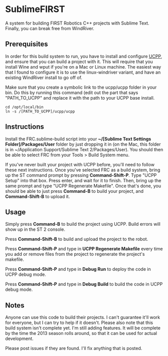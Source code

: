 SublimeFIRST
=========
A system for building FIRST Robotics C++ projects with Sublime Text. Finally, you can break free from WindRiver.

Prerequisites
---
In order for this build system to run, you have to install and configure [UCPP](https://github.com/nikitakit/ucpp), and ensure that you can build a project with it. This will require that you install Wine and wput if you're on a Mac or Linux machine. The easiest way that I found to configure it is to use the linux-windriver variant, and have an existing WindRiver install to go off of. 

Make sure that you create a symbolic link to the ucpp/ucpp folder in your bin. Do this by running this command (edit out the part that says "PATH_TO_UCPP" and replace it with the path to your UCPP base install.

	cd /opt/local/bin
	ln -s /[PATH_TO_UCPP]/ucpp/ucpp 

Instructions
---
Install the FRC.sublime-build script into your **~/[Sublime Text Settings Folder]/Packages/User** folder by just dropping it in (on the Mac, this folder is in ~/Application Support/Sublime Text 2/Packages/User). You should then be able to select FRC from your Tools > Build System menu. 

If you've never built your project with UCPP before, you'll need to follow these next instructions. Once you've selected FRC as a build system, bring up the ST command prompt by pressing **Command-Shift-P**. Type "UCPP Setup" into that box. Press enter, and wait for it to finish. Then, bring up the same prompt and type "UCPP Regenerate Makefile". Once that's done, you should be able to just press **Command-B** to build your project, and **Command-Shift-B** to upload it.

Usage
---
Simply press **Command-B** to build the project using UCPP. Build errors will show up in the ST 2 console. 

Press **Command-Shift-B** to build and upload the project to the robot. 

Press **Command-Shift-P** and type in **UCPP Regenerate Makefile** every time you add or remove files from the project to regenerate the project's makefile. 

Press **Command-Shift-P** and type in **Debug Run** to deploy the code in UCPP debug mode.

Press **Command-Shift-P** and type in **Debug Build** to build the code in UCPP debug mode.

Notes
---
Anyone can use this code to build their projects. I can't guarantee it'll work for everyone, but I can try to help if it doesn't. Please also note that this build system isn't complete yet. I'm still adding features. It will be complete by the time the 2013 season rolls around, so that it can be used for actual development. 

Please post issues if they are found. I'll fix anything that is posted.